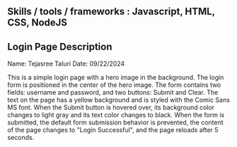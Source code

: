 

## Skills / tools / frameworks  : Javascript, HTML, CSS, NodeJS
## Login Page Description

Name: Tejasree Taluri
Date: 09/22/2024 

This is a simple login page with a hero image in the background. The login form is positioned in the center of the hero image. The form contains two fields: username and password, and two buttons: Submit and Clear. The text on the page has a yellow background and is styled with the Comic Sans MS font. When the Submit button is hovered over, its background color changes to light gray and its text color changes to black. When the form is submitted, the default form submission behavior is prevented, the content of the page changes to "Login Successful", and the page reloads after 5 seconds.
